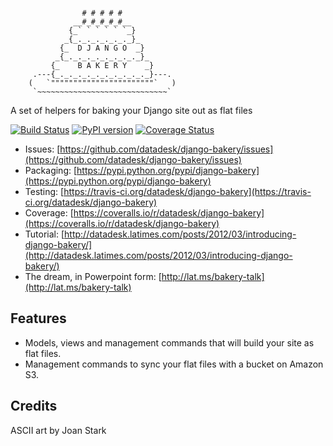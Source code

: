 <pre><code>                   
                # # # # #
              __#_#_#_#_#__
             {_` ` ` ` ` `_}
            _{_._._._._._._}_
           {_  D J A N G O  _}
          _{_._._._._._._._._}_
         {_    B A K E R Y    _}
     .---{_._._._._._._._._._._}---.
    (   `"""""""""""""""""""""""`   )
     `~~~~~~~~~~~~~~~~~~~~~~~~~~~~~`</code></pre>

A set of helpers for baking your Django site out as flat files

[![Build Status](https://travis-ci.org/datadesk/django-bakery.png?branch=master)](https://travis-ci.org/datadesk/django-bakery)
[![PyPI version](https://badge.fury.io/py/django-bakery.png)](http://badge.fury.io/py/django-bakery)
[![Coverage Status](https://coveralls.io/repos/datadesk/django-bakery/badge.png?branch=master)](https://coveralls.io/r/datadesk/django-bakery?branch=master)

* Issues: [https://github.com/datadesk/django-bakery/issues](https://github.com/datadesk/django-bakery/issues)
* Packaging: [https://pypi.python.org/pypi/django-bakery](https://pypi.python.org/pypi/django-bakery)
* Testing: [https://travis-ci.org/datadesk/django-bakery](https://travis-ci.org/datadesk/django-bakery)
* Coverage: [https://coveralls.io/r/datadesk/django-bakery](https://coveralls.io/r/datadesk/django-bakery)
* Tutorial: [http://datadesk.latimes.com/posts/2012/03/introducing-django-bakery/](http://datadesk.latimes.com/posts/2012/03/introducing-django-bakery/)
* The dream, in Powerpoint form: [http://lat.ms/bakery-talk](http://lat.ms/bakery-talk)

Features
--------

* Models, views and management commands that will build your site as flat files.
* Management commands to sync your flat files with a bucket on Amazon S3.


Credits
-------

ASCII art by Joan Stark
